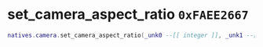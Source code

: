 # set_camera_aspect_ratio `0xFAEE2667`

```lua
natives.camera.set_camera_aspect_ratio(_unk0 --[[ integer ]], _unk1 --[[ integer ]])
```